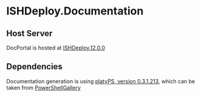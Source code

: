 ﻿ISHDeploy.Documentation
================================================

## Host Server
DocPortal is hosted at [ISHDeploy.12.0.0](http://kiev-green-bld.global.sdl.corp:8081/ISHDeploy.12.0.0/)


## Dependencies
Documentation generation is using [platyPS, version 0.3.1.213](https://blogs.msdn.microsoft.com/powershell/2016/02/05/platyps-write-external-help-files-in-markdown/), which can be taken from [PowerShellGallery](https://www.powershellgallery.com/)

